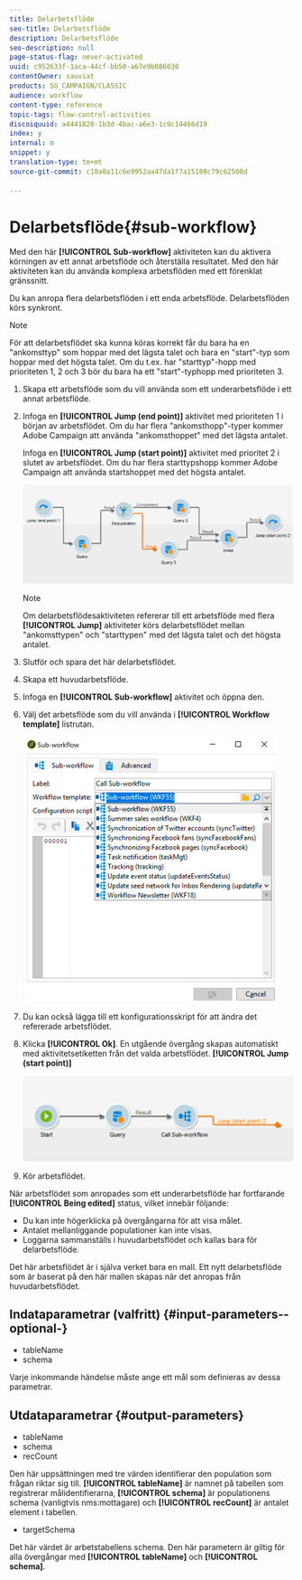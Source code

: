 ```yaml
---
title: Delarbetsflöde
seo-title: Delarbetsflöde
description: Delarbetsflöde
seo-description: null
page-status-flag: never-activated
uuid: c952633f-1aca-44cf-bb50-a67e9b086030
contentOwner: sauviat
products: SG_CAMPAIGN/CLASSIC
audience: workflow
content-type: reference
topic-tags: flow-control-activities
discoiquuid: a4441820-1b3d-4bac-a6e3-1c9c14466d19
index: y
internal: n
snippet: y
translation-type: tm+mt
source-git-commit: c10a0a11c6e9952aa47da1f7a15188c79c62508d

---
```



# Delarbetsflöde{#sub-workflow}

Med den här **[!UICONTROL Sub-workflow]** aktiviteten kan du aktivera körningen av ett annat arbetsflöde och återställa resultatet. Med den här aktiviteten kan du använda komplexa arbetsflöden med ett förenklat gränssnitt.

Du kan anropa flera delarbetsflöden i ett enda arbetsflöde. Delarbetsflöden körs synkront.

>[!NOTE]
>
>För att delarbetsflödet ska kunna köras korrekt får du bara ha en &quot;ankomsttyp&quot; som hoppar med det lägsta talet och bara en &quot;start&quot;-typ som hoppar med det högsta talet. Om du t.ex. har &quot;starttyp&quot;-hopp med prioriteten 1, 2 och 3 bör du bara ha ett &quot;start&quot;-typhopp med prioriteten 3.

1. Skapa ett arbetsflöde som du vill använda som ett underarbetsflöde i ett annat arbetsflöde.
1. Infoga en **[!UICONTROL Jump (end point)]** aktivitet med prioriteten 1 i början av arbetsflödet. Om du har flera &quot;ankomsthopp&quot;-typer kommer Adobe Campaign att använda &quot;ankomsthoppet&quot; med det lägsta antalet.

   Infoga en **[!UICONTROL Jump (start point)]** aktivitet med prioritet 2 i slutet av arbetsflödet. Om du har flera starttypshopp kommer Adobe Campaign att använda startshoppet med det högsta antalet.

   ![](assets/subworkflow_jumps.png)

   >[!NOTE]
   >
   >Om delarbetsflödesaktiviteten refererar till ett arbetsflöde med flera **[!UICONTROL Jump]** aktiviteter körs delarbetsflödet mellan &quot;ankomsttypen&quot; och &quot;starttypen&quot; med det lägsta talet och det högsta antalet.

1. Slutför och spara det här delarbetsflödet.
1. Skapa ett huvudarbetsflöde.
1. Infoga en **[!UICONTROL Sub-workflow]** aktivitet och öppna den.
1. Välj det arbetsflöde som du vill använda i **[!UICONTROL Workflow template]** listrutan.

   ![](assets/subworkflow_selection.png)

1. Du kan också lägga till ett konfigurationsskript för att ändra det refererade arbetsflödet.
1. Klicka **[!UICONTROL Ok]**. En utgående övergång skapas automatiskt med aktivitetsetiketten från det valda arbetsflödet. **[!UICONTROL Jump (start point)]**

   ![](assets/subworkflow_outbound.png)

1. Kör arbetsflödet.

När arbetsflödet som anropades som ett underarbetsflöde har fortfarande **[!UICONTROL Being edited]** status, vilket innebär följande:

* Du kan inte högerklicka på övergångarna för att visa målet.
* Antalet mellanliggande populationer kan inte visas.
* Loggarna sammanställs i huvudarbetsflödet och kallas bara för delarbetsflöde.

Det här arbetsflödet är i själva verket bara en mall. Ett nytt delarbetsflöde som är baserat på den här mallen skapas när det anropas från huvudarbetsflödet.

## Indataparametrar (valfritt) {#input-parameters--optional-}

* tableName
* schema

Varje inkommande händelse måste ange ett mål som definieras av dessa parametrar.

## Utdataparametrar {#output-parameters}

* tableName
* schema
* recCount

Den här uppsättningen med tre värden identifierar den population som frågan riktar sig till. **[!UICONTROL tableName]** är namnet på tabellen som registrerar målidentifierarna, **[!UICONTROL schema]** är populationens schema (vanligtvis nms:mottagare) och **[!UICONTROL recCount]** är antalet element i tabellen.

* targetSchema

Det här värdet är arbetstabellens schema. Den här parametern är giltig för alla övergångar med **[!UICONTROL tableName]** och **[!UICONTROL schema]**.

